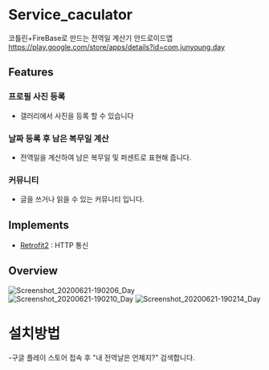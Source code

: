 # Service_caculator
코틀린+FireBase로 만드는 전역일 계산기 안드로이드앱  
https://play.google.com/store/apps/details?id=com.junyoung.day
## Features
### 프로필 사진 등록
 - 갤러리에서 사진을 등록 할 수 있습니다
### 날짜 등록 후 남은 복무일 계산
 - 전역일을 계산하여 남은 복무일 및 퍼센트로 표현해 줍니다.
### 커뮤니티
 - 글을 쓰거나 읽을 수 있는 커뮤니티 입니다.

## Implements
- [Retrofit2](https://github.com/square/retrofit) : HTTP 통신

## Overview
![Screenshot_20200621-190206_Day](https://user-images.githubusercontent.com/48875061/85221918-a7639400-b3f2-11ea-92ee-0f708c6b5366.jpg)
![Screenshot_20200621-190210_Day](https://user-images.githubusercontent.com/48875061/85221920-a894c100-b3f2-11ea-9f22-4788af634eb7.jpg)
![Screenshot_20200621-190214_Day](https://user-images.githubusercontent.com/48875061/85221923-aa5e8480-b3f2-11ea-858a-a291a3d9b46e.jpg)
# 설치방법
-구글 플레이 스토어 접속 후 "내 전역날은 언제지?" 검색합니다.
